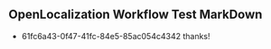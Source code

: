 ## OpenLocalization Workflow Test MarkDown
* 61fc6a43-0f47-41fc-84e5-85ac054c4342 thanks!

<!--HONumber=Jul16_HO4-->


